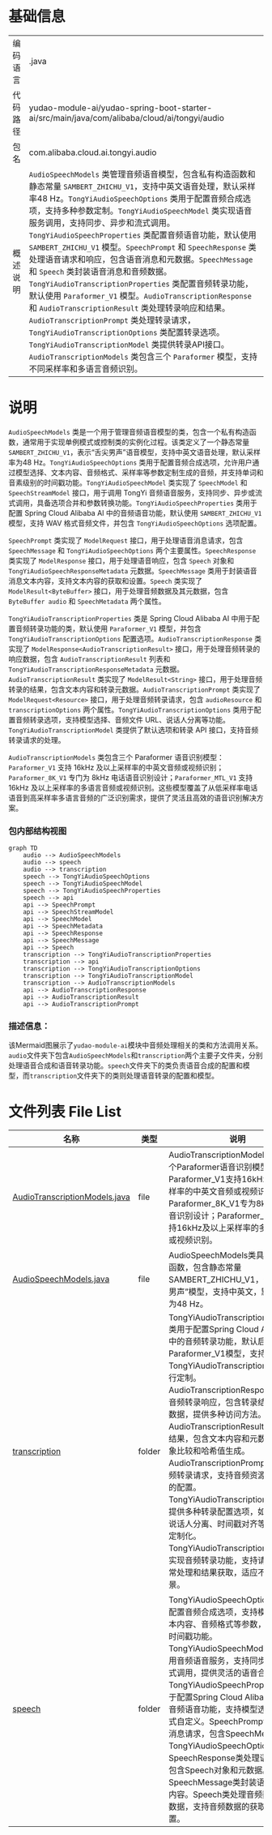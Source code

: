 # 基础信息

|      |      |
|------|------|
| 编码语言 | .java |
| 代码路径 | yudao-module-ai/yudao-spring-boot-starter-ai/src/main/java/com/alibaba/cloud/ai/tongyi/audio |
| 包名 | com.alibaba.cloud.ai.tongyi.audio |
| 概述说明 | `AudioSpeechModels` 类管理音频语音模型，包含私有构造函数和静态常量 `SAMBERT_ZHICHU_V1`，支持中英文语音处理，默认采样率48 Hz。`TongYiAudioSpeechOptions` 类用于配置音频合成选项，支持多种参数定制。`TongYiAudioSpeechModel` 类实现语音服务调用，支持同步、异步和流式调用。`TongYiAudioSpeechProperties` 类配置音频语音功能，默认使用 `SAMBERT_ZHICHU_V1` 模型。`SpeechPrompt` 和 `SpeechResponse` 类处理语音请求和响应，包含语音消息和元数据。`SpeechMessage` 和 `Speech` 类封装语音消息和音频数据。`TongYiAudioTranscriptionProperties` 类配置音频转录功能，默认使用 `Paraformer_V1` 模型。`AudioTranscriptionResponse` 和 `AudioTranscriptionResult` 类处理转录响应和结果。`AudioTranscriptionPrompt` 类处理转录请求，`TongYiAudioTranscriptionOptions` 类配置转录选项。`TongYiAudioTranscriptionModel` 类提供转录API接口。`AudioTranscriptionModels` 类包含三个 `Paraformer` 模型，支持不同采样率和多语言音频识别。 |

# 说明

`AudioSpeechModels` 类是一个用于管理音频语音模型的类，包含一个私有构造函数，通常用于实现单例模式或控制类的实例化过程。该类定义了一个静态常量 `SAMBERT_ZHICHU_V1`，表示“舌尖男声”语音模型，支持中英文语音处理，默认采样率为48 Hz。`TongYiAudioSpeechOptions` 类用于配置音频合成选项，允许用户通过模型选择、文本内容、音频格式、采样率等参数定制生成的音频，并支持单词和音素级别的时间戳功能。`TongYiAudioSpeechModel` 类实现了 `SpeechModel` 和 `SpeechStreamModel` 接口，用于调用 TongYi 音频语音服务，支持同步、异步或流式调用，具备选项合并和参数转换功能。`TongYiAudioSpeechProperties` 类用于配置 Spring Cloud Alibaba AI 中的音频语音功能，默认使用 `SAMBERT_ZHICHU_V1` 模型，支持 WAV 格式音频文件，并包含 `TongYiAudioSpeechOptions` 选项配置。

`SpeechPrompt` 类实现了 `ModelRequest` 接口，用于处理语音消息请求，包含 `SpeechMessage` 和 `TongYiAudioSpeechOptions` 两个主要属性。`SpeechResponse` 类实现了 `ModelResponse` 接口，用于处理语音响应，包含 `Speech` 对象和 `TongYiAudioSpeechResponseMetadata` 元数据。`SpeechMessage` 类用于封装语音消息文本内容，支持文本内容的获取和设置。`Speech` 类实现了 `ModelResult<ByteBuffer>` 接口，用于处理音频数据及其元数据，包含 `ByteBuffer audio` 和 `SpeechMetadata` 两个属性。

`TongYiAudioTranscriptionProperties` 类是 Spring Cloud Alibaba AI 中用于配置音频转录功能的类，默认使用 `Paraformer_V1` 模型，并包含 `TongYiAudioTranscriptionOptions` 配置选项。`AudioTranscriptionResponse` 类实现了 `ModelResponse<AudioTranscriptionResult>` 接口，用于处理音频转录的响应数据，包含 `AudioTranscriptionResult` 列表和 `TongYiAudioTranscriptionResponseMetadata` 元数据。`AudioTranscriptionResult` 类实现了 `ModelResult<String>` 接口，用于处理音频转录的结果，包含文本内容和转录元数据。`AudioTranscriptionPrompt` 类实现了 `ModelRequest<Resource>` 接口，用于处理音频转录请求，包含 `audioResource` 和 `transcriptionOptions` 两个属性。`TongYiAudioTranscriptionOptions` 类用于配置音频转录选项，支持模型选择、音频文件 URL、说话人分离等功能。`TongYiAudioTranscriptionModel` 类提供了默认选项和转录 API 接口，支持音频转录请求的处理。

`AudioTranscriptionModels` 类包含三个 Paraformer 语音识别模型：`Paraformer_V1` 支持 16kHz 及以上采样率的中英文音频或视频识别；`Paraformer_8K_V1` 专门为 8kHz 电话语音识别设计；`Paraformer_MTL_V1` 支持 16kHz 及以上采样率的多语言音频或视频识别。这些模型覆盖了从低采样率电话语音到高采样率多语言音频的广泛识别需求，提供了灵活且高效的语音识别解决方案。


### 包内部结构视图

```mermaid
graph TD
    audio --> AudioSpeechModels
    audio --> speech
    audio --> transcription
    speech --> TongYiAudioSpeechOptions
    speech --> TongYiAudioSpeechModel
    speech --> TongYiAudioSpeechProperties
    speech --> api
    api --> SpeechPrompt
    api --> SpeechStreamModel
    api --> SpeechModel
    api --> SpeechMetadata
    api --> SpeechResponse
    api --> SpeechMessage
    api --> Speech
    transcription --> TongYiAudioTranscriptionProperties
    transcription --> api
    transcription --> TongYiAudioTranscriptionOptions
    transcription --> TongYiAudioTranscriptionModel
    transcription --> AudioTranscriptionModels
    api --> AudioTranscriptionResponse
    api --> AudioTranscriptionResult
    api --> AudioTranscriptionPrompt
```

### 描述信息：
该Mermaid图展示了`yudao-module-ai`模块中音频处理相关的类和方法调用关系。`audio`文件夹下包含`AudioSpeechModels`和`transcription`两个主要子文件夹，分别处理语音合成和语音转录功能。`speech`文件夹下的类负责语音合成的配置和模型，而`transcription`文件夹下的类则处理语音转录的配置和模型。

# 文件列表 File List

| 名称   | 类型  | 说明 |
|-------|------|-------------|
| [AudioTranscriptionModels.java](AudioTranscriptionModels.md) | file | AudioTranscriptionModels类包含三个Paraformer语音识别模型：Paraformer_V1支持16kHz及以上采样率的中英文音频或视频识别；Paraformer_8K_V1专为8kHz电话语音识别设计；Paraformer_MTL_V1支持16kHz及以上采样率的多语言音频或视频识别。 |
| [AudioSpeechModels.java](AudioSpeechModels.md) | file | AudioSpeechModels类具有私有构造函数，包含静态常量SAMBERT_ZHICHU_V1，代表“舌尖男声”模型，支持中英文，默认采样率为48 Hz。 |
| [transcription](transcription/_package.md) | folder | TongYiAudioTranscriptionProperties类用于配置Spring Cloud Alibaba AI中的音频转录功能，默认启用并使用Paraformer_V1模型，支持通过TongYiAudioTranscriptionOptions进行定制。AudioTranscriptionResponse类处理音频转录响应，包含转录结果列表和元数据，提供多种访问方法。AudioTranscriptionResult类管理转录结果，包含文本内容和元数据，支持对象比较和哈希值生成。AudioTranscriptionPrompt类处理音频转录请求，支持音频资源和转录选项的配置。TongYiAudioTranscriptionOptions类提供多种转录配置选项，如模型选择、说话人分离、时间戳对齐等，支持高度定制化。TongYiAudioTranscriptionModel类实现音频转录功能，支持请求处理、异常处理和结果获取，适应不同应用场景。 |
| [speech](speech/_package.md) | folder | TongYiAudioSpeechOptions类用于配置音频合成选项，支持模型选择、文本内容、音频格式等参数，并允许启用时间戳功能。TongYiAudioSpeechModel类用于调用音频语音服务，支持同步、异步和流式调用，提供灵活的语音合成功能。TongYiAudioSpeechProperties类用于配置Spring Cloud Alibaba AI中的音频语音功能，支持模型选择和音频格式自定义。SpeechPrompt类处理语音消息请求，包含SpeechMessage和TongYiAudioSpeechOptions属性。SpeechResponse类处理语音响应，包含Speech对象和元数据。SpeechMessage类封装语音消息文本内容。Speech类处理音频数据及其元数据，支持音频数据的获取和元数据设置。 |


